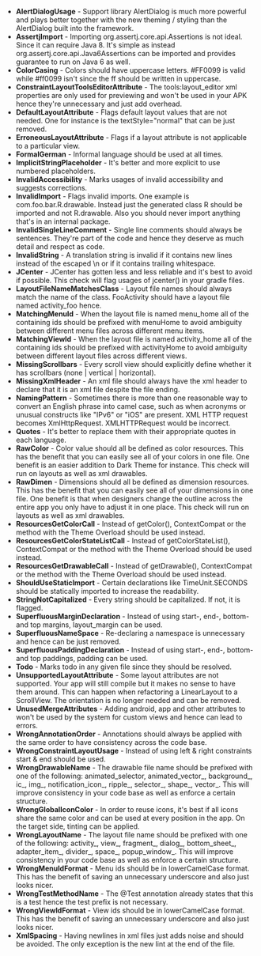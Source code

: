 - **AlertDialogUsage** - Support library AlertDialog is much more powerful and plays better together with the new theming / styling than the AlertDialog built into the framework.
- **AssertjImport** - Importing org.assertj.core.api.Assertions is not ideal. Since it can require Java 8. It's simple as instead org.assertj.core.api.Java6Assertions can be imported and provides guarantee to run on Java 6 as well.
- **ColorCasing** - Colors should have uppercase letters. #FF0099 is valid while #ff0099 isn't since the ff should be written in uppercase.
- **ConstraintLayoutToolsEditorAttribute** - The tools:layout_editor xml properties are only used for previewing and won't be used in your APK hence they're unnecessary and just add overhead.
- **DefaultLayoutAttribute** - Flags default layout values that are not needed. One for instance is the textStyle="normal" that can be just removed.
- **ErroneousLayoutAttribute** - Flags if a layout attribute is not applicable to a particular view.
- **FormalGerman** - Informal language should be used at all times.
- **ImplicitStringPlaceholder** - It's better and more explicit to use numbered placeholders.
- **InvalidAccessibility** - Marks usages of invalid accessibility and suggests corrections.
- **InvalidImport** - Flags invalid imports. One example is com.foo.bar.R.drawable. Instead just the generated class R should be imported and not R.drawable. Also you should never import anything that's in an internal package.
- **InvalidSingleLineComment** - Single line comments should always be sentences. They're part of the code and hence they deserve as much detail and respect as code.
- **InvalidString** - A translation string is invalid if it contains new lines instead of the escaped \n or if it contains trailing whitespace.
- **JCenter** - JCenter has gotten less and less reliable and it's best to avoid if possible. This check will flag usages of jcenter() in your gradle files.
- **LayoutFileNameMatchesClass** - Layout file names should always match the name of the class. FooActivity should have a layout file named activity_foo hence.
- **MatchingMenuId** - When the layout file is named menu_home all of the containing ids should be prefixed with menuHome to avoid ambiguity between different menu files across different menu items.
- **MatchingViewId** - When the layout file is named activity_home all of the containing ids should be prefixed with activityHome to avoid ambiguity between different layout files across different views.
- **MissingScrollbars** - Every scroll view should explicitly define whether it has scrollbars (none | vertical | horizontal).
- **MissingXmlHeader** - An xml file should always have the xml header to declare that it is an xml file despite the file ending.
- **NamingPattern** - Sometimes there is more than one reasonable way to convert an English phrase into camel case, such as when acronyms or unusual constructs like "IPv6" or "iOS" are present. XML HTTP request becomes XmlHttpRequest. XMLHTTPRequest would be incorrect.
- **Quotes** - It's better to replace them with their appropriate quotes in each language.
- **RawColor** - Color value should all be defined as color resources. This has the benefit that you can easily see all of your colors in one file. One benefit is an easier addition to Dark Theme for instance. This check will run on layouts as well as xml drawables.
- **RawDimen** - Dimensions should all be defined as dimension resources. This has the benefit that you can easily see all of your dimensions in one file. One benefit is that when designers change the outline across the entire app you only have to adjust it in one place. This check will run on layouts as well as xml drawables.
- **ResourcesGetColorCall** - Instead of getColor(), ContextCompat or the method with the Theme Overload should be used instead.
- **ResourcesGetColorStateListCall** - Instead of getColorStateList(), ContextCompat or the method with the Theme Overload should be used instead.
- **ResourcesGetDrawableCall** - Instead of getDrawable(), ContextCompat or the method with the Theme Overload should be used instead.
- **ShouldUseStaticImport** - Certain declarations like TimeUnit.SECONDS should be statically imported to increase the readability.
- **StringNotCapitalized** - Every string should be capitalized. If not, it is flagged.
- **SuperfluousMarginDeclaration** - Instead of using start-, end-, bottom- and top margins, layout_margin can be used.
- **SuperfluousNameSpace** - Re-declaring a namespace is unnecessary and hence can be just removed.
- **SuperfluousPaddingDeclaration** - Instead of using start-, end-, bottom- and top paddings, padding can be used.
- **Todo** - Marks todo in any given file since they should be resolved.
- **UnsupportedLayoutAttribute** - Some layout attributes are not supported. Your app will still compile but it makes no sense to have them around. This can happen when refactoring a LinearLayout to a ScrollView. The orientation is no longer needed and can be removed.
- **UnusedMergeAttributes** - Adding android, app and other attributes to <merge> won't be used by the system for custom views and hence can lead to errors.
- **WrongAnnotationOrder** - Annotations should always be applied with the same order to have consistency across the code base.
- **WrongConstraintLayoutUsage** - Instead of using left & right constraints start & end should be used.
- **WrongDrawableName** - The drawable file name should be prefixed with one of the following: animated_selector, animated_vector_, background_, ic_, img_, notification_icon_, ripple_, selector_, shape_, vector_. This will improve consistency in your code base as well as enforce a certain structure.
- **WrongGlobalIconColor** - In order to reuse icons, it's best if all icons share the same color and can be used at every position in the app. On the target side, tinting can be applied.
- **WrongLayoutName** - The layout file name should be prefixed with one of the following: activity_, view_, fragment_, dialog_, bottom_sheet_, adapter_item_, divider_, space_, popup_window_. This will improve consistency in your code base as well as enforce a certain structure.
- **WrongMenuIdFormat** - Menu ids should be in lowerCamelCase format. This has the benefit of saving an unnecessary underscore and also just looks nicer.
- **WrongTestMethodName** - The @Test annotation already states that this is a test hence the test prefix is not necessary.
- **WrongViewIdFormat** - View ids should be in lowerCamelCase format. This has the benefit of saving an unnecessary underscore and also just looks nicer.
- **XmlSpacing** - Having newlines in xml files just adds noise and should be avoided. The only exception is the new lint at the end of the file.